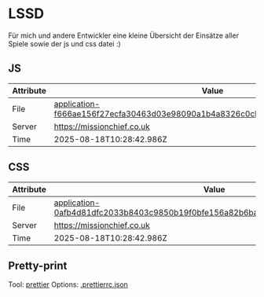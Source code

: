 # LSSD

Für mich und andere Entwickler eine kleine Übersicht der Einsätze aller Spiele sowie der js und css datei :)

<!-- automated -->

## JS

| Attribute | Value                                                                                                                                                                                                |
| --------- | ---------------------------------------------------------------------------------------------------------------------------------------------------------------------------------------------------- |
| File      | [application-f666ae156f27ecfa30463d03e98090a1b4a8326c0cb051c71aee4ad00d636622.js](https://missionchief.co.uk/assets/application-f666ae156f27ecfa30463d03e98090a1b4a8326c0cb051c71aee4ad00d636622.js) |
| Server    | https://missionchief.co.uk                                                                                                                                                                           |
| Time      | 2025-08-18T10:28:42.986Z                                                                                                                                                                             |

## CSS

| Attribute | Value                                                                                                                                                                                                  |
| --------- | ------------------------------------------------------------------------------------------------------------------------------------------------------------------------------------------------------ |
| File      | [application-0afb4d81dfc2033b8403c9850b19f0bfe156a82b6bad0300c39daabf63008b39.css](https://missionchief.co.uk/assets/application-0afb4d81dfc2033b8403c9850b19f0bfe156a82b6bad0300c39daabf63008b39.css) |
| Server    | https://missionchief.co.uk                                                                                                                                                                             |
| Time      | 2025-08-18T10:28:42.986Z                                                                                                                                                                               |

## Pretty-print

Tool: [prettier](https://prettier.io)
Options: [.prettierrc.json](./.prettierrc.json)

<!-- /automated -->
